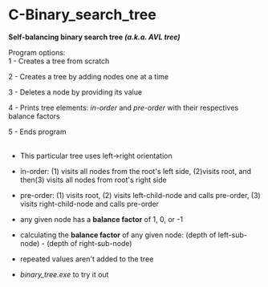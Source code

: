 # C-Binary_search_tree 
 
<strong>Self-balancing binary search tree <em>(a.k.a. AVL tree)</em></strong> <br>
 
Program options:<br>
1 - Creates a tree from scratch <br>

2 - Creates a tree by adding nodes one at a time <br>

3 - Deletes a node by providing its value <br>
 
4 - Prints tree elements: <em>in-order</em> and <em>pre-order</em> with their respectives balance factors
 
5 - Ends program <br><br>

- This particular tree uses left->right orientation

- in-order: (1) visits all nodes from the root's left side, (2)visits root, and then(3) visits all nodes from root's right side <br>

- pre-order: (1) visits root, (2) visits left-child-node and calls pre-order, (3) visits right-child-node and calls pre-order <br>

- any given node has a <strong>balance factor</strong> of 1, 0, or -1

- calculating the <strong>balance factor</strong> of any given node: (depth of left-sub-node) - (depth of right-sub-node)

- repeated values aren't added to the tree

- <em>binary_tree.exe </em> to try it out
